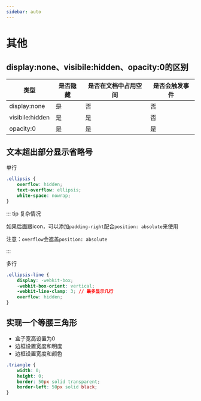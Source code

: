 ```yaml
---
sidebar: auto
---
```


# 其他

## display:none、visibile:hidden、opacity:0的区别

类型|是否隐藏 | 是否在文档中占用空间 | 是否会触发事件
---|---|---|---
display:none | 是 | 否 | 否
visibile:hidden | 是 | 是 | 否
opacity:0 | 是 | 是 | 是

## 文本超出部分显示省略号

单行

```css
.ellipsis {
    overflow: hidden;
    text-overflow: ellipsis;
    white-space: nowrap;
}
```

::: tip 复杂情况

如果后面跟icon，可以添加`padding-right`配合`position: absolute`来使用

注意：`overflow`会遮盖`position: absolute`

:::

多行

```css
.ellipsis-line {
    display: -webkit-box;
    -webkit-box-orient: vertical;
    -webkit-line-clamp: 3; // 最多显示几行
    overflow: hidden;
}
```

## 实现一个等腰三角形 

- 盒子宽高设置为0
- 边框设置宽度和明度
- 边框设置宽度和颜色

```css
.triangle {
    width: 0;
    height: 0;
    border: 50px solid transparent;
    border-left: 50px solid black;
}
```